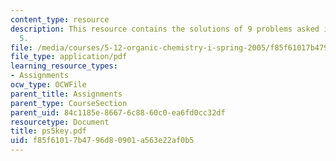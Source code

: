 ```yaml
---
content_type: resource
description: This resource contains the solutions of 9 problems asked in problem set
  5.
file: /media/courses/5-12-organic-chemistry-i-spring-2005/f85f61017b4796d80901a563e22af0b5_ps5key.pdf
file_type: application/pdf
learning_resource_types:
- Assignments
ocw_type: OCWFile
parent_title: Assignments
parent_type: CourseSection
parent_uid: 84c1185e-8667-6c88-60c0-ea6fd0cc32df
resourcetype: Document
title: ps5key.pdf
uid: f85f6101-7b47-96d8-0901-a563e22af0b5
---
```

